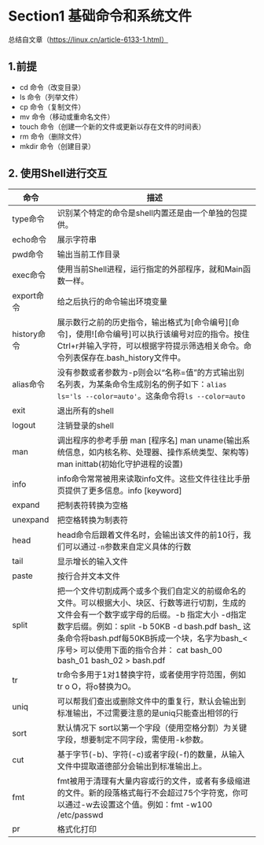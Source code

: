 # Section1 基础命令和系统文件

总结自文章（https://linux.cn/article-6133-1.html）

## 1.前提

- cd 命令（改变目录）
- ls 命令（列举文件）
- cp 命令（复制文件）
- mv 命令（移动或重命名文件）
- touch 命令（创建一个新的文件或更新以存在文件的时间表）
- rm 命令（删除文件）
- mkdir 命令（创建目录）

## 2. 使用Shell进行交互

命令|描述
---|---
type命令|识别某个特定的命令是shell内置还是由一个单独的包提供。
echo命令| 展示字符串
pwd命令| 输出当前工作目录
exec命令|使用当前Shell进程，运行指定的外部程序，就和Main函数一样。
export命令|给之后执行的命令输出环境变量
history命令|展示数行之前的历史指令，输出格式为[命令编号][命令]，使用![命令编号]可以执行该编号对应的指令。按住Ctrl+r并输入字符，可以根据字符提示筛选相关命令。命令列表保存在.bash_history文件中。
alias命令|没有参数或者参数为-p则会以“名称=值”的方式输出别名列表，为某条命令生成别名的例子如下：`alias ls='ls --color=auto'`。这条命令将`ls --color=auto`
exit|退出所有的shell
logout|注销登录的shell
man|调出程序的参考手册 man [程序名] man uname(输出系统信息，如内核名称、处理器、操作系统类型、架构等) man inittab(初始化守护进程的设置)
info| info命令常常被用来读取info文件。这些文件往往比手册页提供了更多信息。info [keyword]
expand|把制表符转换为空格
unexpand|把空格转换为制表符
head | head命令后跟着文件名时，会输出该文件的前10行，我们可以通过`-n`参数来自定义具体的行数
tail | 显示增长的输入文件
paste | 按行合并文本文件
split | 把一个文件切割成两个或多个我们自定义的前缀命名的文件。可以根据大小、块区、行数等进行切割，生成的文件会有一个数字或字母的后缀。-b 指定大小 -d指定数字后缀。例如：split -b 50KB -d bash.pdf bash_  这条命令将bash.pdf每50KB拆成一个块，名字为bash_<序号> 可以使用下面的指令合并： cat bash_00 bash_01 bash_02 > bash.pdf
tr | tr命令多用于1对1替换字符，或者使用字符范围，例如 tr o O，将o替换为O。
uniq | 可以帮我们查出或删除文件中的重复行，默认会输出到标准输出，不过需要注意的是uniq只能查出相邻的行
sort | 默认情况下 sort以第一个字段（使用空格分割）为关键字段，想要制定不同字段，需使用-k参数。
cut | 基于字节(-b)、字符(-c)或者字段(-f)的数量，从输入文件中提取道德部分会输出到标准输出上。
fmt | fmt被用于清理有大量内容或行的文件，或者有多级缩进的文件。新的段落格式每行不会超过75个字符宽，你可以通过-w去设置这个值。例如：fmt -w100 /etc/passwd
pr | 格式化打印